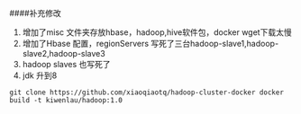 ####补充修改
1. 增加了misc 文件夹存放hbase，hadoop,hive软件包，docker wget下载太慢
2. 增加了Hbase 配置，regionServers 写死了三台hadoop-slave1,hadoop-slave2,hadoop-slave3
3. hadoop slaves 也写死了
4. jdk 升到8 

`
git clone https://github.com/xiaoqiaotq/hadoop-cluster-docker
docker build -t kiwenlau/hadoop:1.0
`
